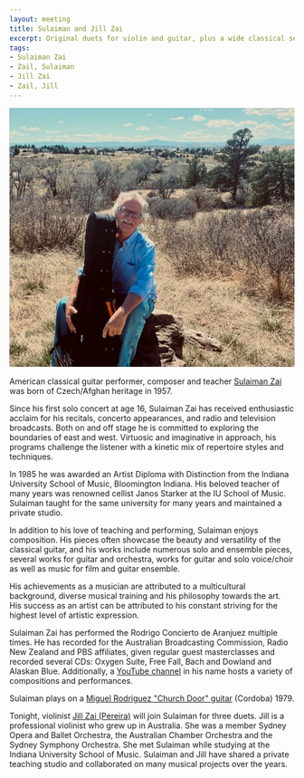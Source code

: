 ```yaml
---
layout: meeting
title: Sulaiman and Jill Zai
excerpt: Original duets for violin and guitar, plus a wide classical selection
tags:
- Sulaiman Zai
- Zail, Sulaiman
- Jill Zai
- Zail, Jill
---
```

![Sulaiman Zai](/pics/20240429-SulaimanZai.jpg)

American classical guitar performer, composer and teacher 
[Sulaiman Zai](https://sulaimanzai.weebly.com/)
was born of Czech/Afghan heritage in 1957.

Since his first solo concert at age 16, Sulaiman Zai has received enthusiastic acclaim for his recitals, concerto appearances, and radio and television broadcasts. Both on and off stage he is committed to exploring the boundaries of east and west. Virtuosic and imaginative in approach, his programs challenge the listener with a kinetic mix of repertoire styles and techniques.

In 1985 he was awarded an Artist Diploma with Distinction from the Indiana University School of Music, Bloomington Indiana. His beloved teacher of many years was renowned cellist Janos Starker at the IU School of Music. Sulaiman taught for the same university for many years and maintained a private studio.

In addition to his love of teaching and performing, Sulaiman enjoys composition. His pieces often showcase the beauty and versatility of the classical guitar, and his works include numerous solo and ensemble pieces, several works for guitar and orchestra, works for guitar and solo voice/choir as well as music for film and guitar ensemble.

His achievements as a musician are attributed to a multicultural background, diverse musical training and his philosophy towards the art. His success as an artist can be attributed to his constant striving for the highest level of artistic expression.

Sulaiman Zai has performed the Rodrigo Concierto de Aranjuez multiple times. He has recorded for the Australian Broadcasting Commission, Radio New Zealand and PBS affiliates, given regular guest masterclasses and recorded several CDs: Oxygen Suite, Free Fall, Bach and Dowland and Alaskan Blue. Additionally, a [YouTube channel](https://www.youtube.com/@guitar0457/videos) in his name hosts a variety of compositions and performances.

Sulaiman plays on a [Miguel Rodriguez "Church Door" guitar](https://sulaimanzai.weebly.com/miguel-rodriguez-church-door-guitar.html) (Cordoba) 1979.

Tonight, violinist [Jill Zai (Pereira)](https://www.facebook.com/zaiviolin/) will join Sulaiman for three duets. Jill is a professional violinist who grew up in Australia. She was a member Sydney Opera and Ballet Orchestra, the Australian Chamber Orchestra and the Sydney Symphony Orchestra. She met Sulaiman while studying at the Indiana University School of Music. Sulaiman and Jill have shared a private teaching studio and collaborated on many musical projects over the years. 
